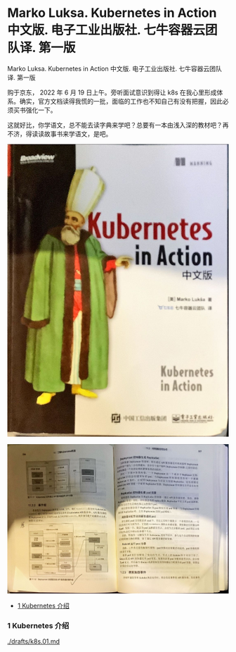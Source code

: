 # Marko Luksa. Kubernetes in Action 中文版. 电子工业出版社. 七牛容器云团队译. 第一版

Marko Luksa. Kubernetes in Action 中文版. 电子工业出版社. 七牛容器云团队译. 第一版

购于京东， 2022 年 6 月 19 日上午。旁听面试意识到得让 k8s 在我心里形成体系。确实，官方文档读得我慌的一批，面临的工作也不知自己有没有把握，因此必须买书强化一下。

这就好比，你学语文，总不能去读字典来学吧？总要有一本由浅入深的教材吧？再不济，得读读故事书来学语文，是吧。

![](./drafts/images/k8s.cover.jpg)

![](./drafts/images/k8s.11.12.jpg)

<!-- @import "[TOC]" {cmd="toc" depthFrom=3 depthTo=6 orderedList=false} -->

<!-- code_chunk_output -->

- [1 Kubernetes 介绍](#1-kubernetes-介绍)

<!-- /code_chunk_output -->

### 1 Kubernetes 介绍

[./drafts/k8s.01.md](./drafts/k8s.01.md)
